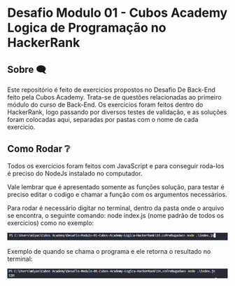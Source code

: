 # Desafio Modulo 01 - Cubos Academy Logica de Programação no HackerRank

## Sobre 🗨️

Este repositório é feito de exercicios propostos no Desafio De Back-End feito pela Cubos Academy. Trata-se de questões relacionadas ao primeiro módulo do curso de Back-End.
Os exercicios foram feitos dentro do HackerRank, logo passando por diversos testes de validação, e as soluções foram colocadas aqui, separadas por pastas com o nome de cada exercicio.

## Como Rodar ❔

Todos os exercicios foram feitos com JavaScript e para conseguir roda-los é preciso do NodeJs instalado no computador.

Vale lembrar que é apresentado somente as funções solução, para testar é preciso editar o codigo e chamar a função com os argumentos necessários.

Para rodar é necessário digitar no terminal, dentro da pasta onde o arquivo se encontra, o seguinte comando: node index.js (nome padrão de todos os exercicios) como no exemplo:

![comando node-js](/img/comando-terminal.png)

Exemplo de quando se chama o programa e ele retorna o resultado no terminal:

![Resultado do Programa](/img/resultado-atualizado.png)
